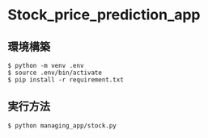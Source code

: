 # Stock_price_prediction_app

## 環境構築
```
$ python -m venv .env
$ source .env/bin/activate
$ pip install -r requirement.txt
```

## 実行方法
```
$ python managing_app/stock.py
```